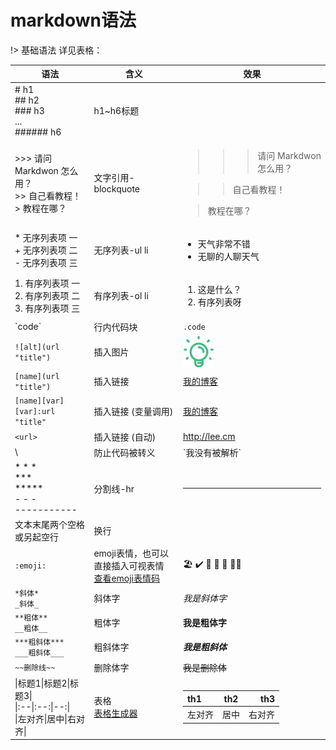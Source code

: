 # markdown语法

!> 基础语法 详见表格：

|语法|含义|效果|
|-|-|-|
|# h1<br>## h2<br>### h3<br>...<br>###### h6|h1~h6标题| |
|>>> 请问 Markdwon 怎么用？<br>>> 自己看教程！<br>> 教程在哪？|文字引用-blockquote| <blockquote><blockquote><blockquote>请问 Markdwon 怎么用？</blockquote></blockquote></blockquote><blockquote><blockquote>自己看教程！</blockquote></blockquote><blockquote> 教程在哪？</blockquote>|
| * 无序列表项 一<br>+ 无序列表项 二<br>- 无序列表项 三|无序列表-ul li| <ul><li>天气非常不错</li><li>无聊的人聊天气</li></ul> |
|1. 有序列表项 一<br>2. 有序列表项 二<br>3. 有序列表项 三|有序列表-ol li| <ol><li>这是什么？</li><li>有序列表呀</li></ol> |
|\`code\`|行内代码块|`.code`|
| `![alt](url "title")`|插入图片|<div style="width:50px;height:50px">![图片演示](../idea.svg "我是标题")</div>|
|`[name](url "title")`|插入链接|[我的博客](http://lee.cm "jim")|
|`[name][var]`<br>`[var]:url "title"` |插入链接 (变量调用)|[我的博客](http://lee.cm "jim")|
|`<url>`|插入链接 (自动)|<http://lee.cm>|
| \ | 防止代码被转义 |\`我没有被解析\`|
| * * * <br> &#42;&#42;&#42; <br> &#42;&#42;&#42;&#42;&#42; <br>- - -<br>-----------|分割线-hr|<hr>|
|文本末尾两个空格或另起空行|换行||
|`:emoji:`|emoji表情，也可以直接插入可视表情<br>[查看emoji表情码](https://www.webfx.com/tools/emoji-cheat-sheet/)|🏖 ✔️ 💯 🍿 🍩 🧚‍♂️|
|`*斜体*`<br>`_斜体_`|斜体字|_我是斜体字_|
|`**粗体**`<br>`__粗体__`|粗体字|__我是粗体字__|
|`***粗斜体***`<br>`___粗斜体___`|粗斜体字|***我是粗斜体***|
|`~~删除线~~`|删除体字|~~我是删除体~~|
|&#124;标题1&#124;标题2&#124;标题3&#124;<br>&#124;:--&#124;:--:&#124;--:&#124;<br>&#124;左对齐&#124;居中&#124;右对齐&#124;|表格<br>[表格生成器](https://www.tablesgenerator.com/markdown_tables)|<table><thead><tr><th align="left">th1</th><th align="center">th2</th><th align="right">th3</th></tr></thead><tbody><tr><td align="left">左对齐</td><td align="center">居中</td><td align="right">右对齐</td></tr></tbody></table>|










